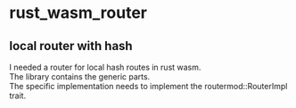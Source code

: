# rust_wasm_router

## local router with hash

I needed a router for local hash routes in rust wasm.  
The library contains the generic parts.  
The specific implementation needs to implement the routermod::RouterImpl trait.  
